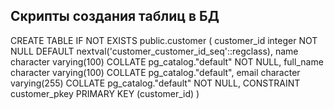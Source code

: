 ## Скрипты создания таблиц в БД
CREATE TABLE IF NOT EXISTS public.customer
(
    customer_id integer NOT NULL DEFAULT nextval('customer_customer_id_seq'::regclass),
    name character varying(100) COLLATE pg_catalog."default" NOT NULL,
    full_name character varying(100) COLLATE pg_catalog."default",
    email character varying(255) COLLATE pg_catalog."default" NOT NULL,
    CONSTRAINT customer_pkey PRIMARY KEY (customer_id)
)
